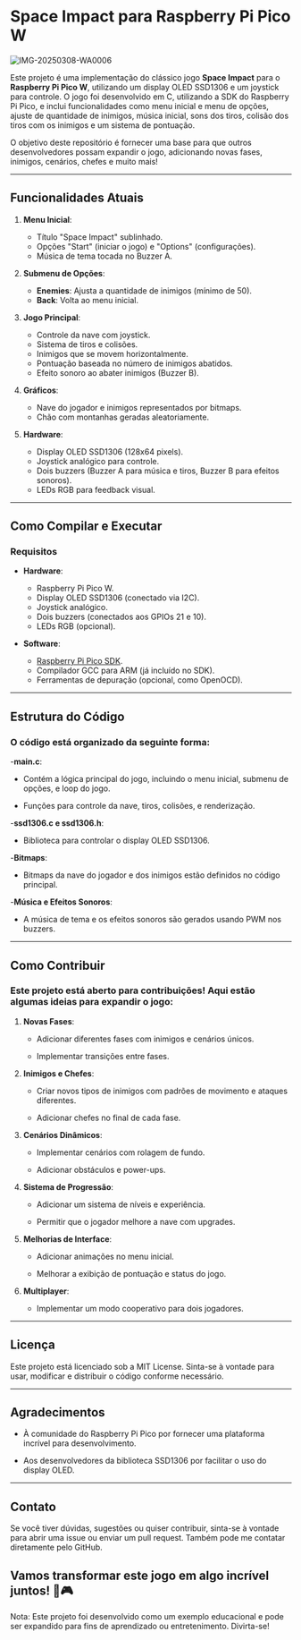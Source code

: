 # Space Impact para Raspberry Pi Pico W

![IMG-20250308-WA0006](https://github.com/user-attachments/assets/a1b65f21-927b-4c58-af9e-85b267c4c60a)

Este projeto é uma implementação do clássico jogo **Space Impact** para o **Raspberry Pi Pico W**, utilizando um display OLED SSD1306 e um joystick para controle. O jogo foi desenvolvido em C, utilizando a SDK do Raspberry Pi Pico, e inclui funcionalidades como menu inicial e menu de opções, ajuste de quantidade de inimigos, música inicial, sons dos tiros, colisão dos tiros com os inimigos e um sistema de pontuação.

O objetivo deste repositório é fornecer uma base para que outros desenvolvedores possam expandir o jogo, adicionando novas fases, inimigos, cenários, chefes e muito mais!

---

## Funcionalidades Atuais

1. **Menu Inicial**:
   - Título "Space Impact" sublinhado.
   - Opções "Start" (iniciar o jogo) e "Options" (configurações).
   - Música de tema tocada no Buzzer A.

2. **Submenu de Opções**:
   - **Enemies**: Ajusta a quantidade de inimigos (mínimo de 50).
   - **Back**: Volta ao menu inicial.

3. **Jogo Principal**:
   - Controle da nave com joystick.
   - Sistema de tiros e colisões.
   - Inimigos que se movem horizontalmente.
   - Pontuação baseada no número de inimigos abatidos.
   - Efeito sonoro ao abater inimigos (Buzzer B).

4. **Gráficos**:
   - Nave do jogador e inimigos representados por bitmaps.
   - Chão com montanhas geradas aleatoriamente.

5. **Hardware**:
   - Display OLED SSD1306 (128x64 pixels).
   - Joystick analógico para controle.
   - Dois buzzers (Buzzer A para música e tiros, Buzzer B para efeitos sonoros).
   - LEDs RGB para feedback visual.

---

## Como Compilar e Executar

### Requisitos

- **Hardware**:
  - Raspberry Pi Pico W.
  - Display OLED SSD1306 (conectado via I2C).
  - Joystick analógico.
  - Dois buzzers (conectados aos GPIOs 21 e 10).
  - LEDs RGB (opcional).

- **Software**:
  - [Raspberry Pi Pico SDK](https://github.com/raspberrypi/pico-sdk).
  - Compilador GCC para ARM (já incluído no SDK).
  - Ferramentas de depuração (opcional, como OpenOCD).

---

## Estrutura do Código

### O código está organizado da seguinte forma:

-**main.c**:

   - Contém a lógica principal do jogo, incluindo o menu inicial, submenu de opções, e loop do jogo.

   - Funções para controle da nave, tiros, colisões, e renderização.

-**ssd1306.c e ssd1306.h**:

   - Biblioteca para controlar o display OLED SSD1306.

-**Bitmaps**:

   - Bitmaps da nave do jogador e dos inimigos estão definidos no código principal.

-**Música e Efeitos Sonoros**:

   - A música de tema e os efeitos sonoros são gerados usando PWM nos buzzers.

---

## Como Contribuir

### Este projeto está aberto para contribuições! Aqui estão algumas ideias para expandir o jogo:

1. **Novas Fases**:

   - Adicionar diferentes fases com inimigos e cenários únicos.

   - Implementar transições entre fases.

2. **Inimigos e Chefes**:

   - Criar novos tipos de inimigos com padrões de movimento e ataques diferentes.

   - Adicionar chefes no final de cada fase.

3. **Cenários Dinâmicos**:

   - Implementar cenários com rolagem de fundo.

   - Adicionar obstáculos e power-ups.

4. **Sistema de Progressão**:

   - Adicionar um sistema de níveis e experiência.

   - Permitir que o jogador melhore a nave com upgrades.

5. **Melhorias de Interface**:

   - Adicionar animações no menu inicial.

   - Melhorar a exibição de pontuação e status do jogo.

6. **Multiplayer**:

   - Implementar um modo cooperativo para dois jogadores.

---

## Licença
   Este projeto está licenciado sob a MIT License. Sinta-se à vontade para usar, modificar e distribuir o código conforme necessário.

---

## Agradecimentos

   - À comunidade do Raspberry Pi Pico por fornecer uma plataforma incrível para desenvolvimento.

   - Aos desenvolvedores da biblioteca SSD1306 por facilitar o uso do display OLED.

---

## Contato

   Se você tiver dúvidas, sugestões ou quiser contribuir, sinta-se à vontade para abrir uma issue ou enviar um pull request. Também pode me contatar diretamente pelo GitHub.

Vamos transformar este jogo em algo incrível juntos! 🚀🎮
-
Nota: Este projeto foi desenvolvido como um exemplo educacional e pode ser expandido para fins de aprendizado ou entretenimento. Divirta-se!
